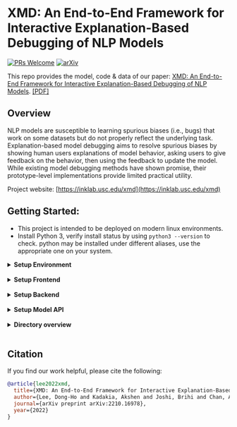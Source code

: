 # XMD: An End-to-End Framework for Interactive Explanation-Based Debugging of NLP Models
[![PRs Welcome](https://img.shields.io/badge/PRs-welcome-green.svg?style=flat-square)](http://makeapullrequest.com)
[![arXiv](https://img.shields.io/badge/arXiv-2210.16978-b31b1b.svg)](https://arxiv.org/abs/2210.16978)

This repo provides the model, code & data of our paper: [XMD: An End-to-End Framework for Interactive Explanation-Based Debugging of NLP Models](https://arxiv.org/abs/2210.16978).
[[PDF]](https://arxiv.org/pdf/2210.16978.pdf)

## Overview

NLP models are susceptible to learning spurious biases (i.e., bugs) that work on some datasets but do not properly reflect the underlying task. Explanation-based model debugging aims to resolve spurious biases by showing human users explanations of model behavior, asking users to give feedback on the behavior, then using the feedback to update the model. While existing model debugging methods have shown promise, their prototype-level implementations provide limited practical utility.

Project website: [https://inklab.usc.edu/xmd](https://inklab.usc.edu/xmd)

## Getting Started:

- This project is intended to be deployed on modern linux environments.
- Install Python 3, verify install status by using `python3 --version` to check. python may be installed under different aliases, use the appropriate one on your system.

<details>
<summary><b>Setup Environment</b></summary>
<p>

1. Create a virtual environment using:
    - anaconda: 
        1. `conda create -n xmd python=3.8`
    - virtualenv:
        1. `python3 -m pip install virtualenv`
        2. `python3 -m venv xmd`

2. Activate your environment:
    - anaconda: `conda activate hilt-demo`
    - virtualenv: `source hilt-demo/bin/activate`
    
5. Install prerequisites:
    - `pip install -r requirements.txt`
    - Note that requirements.txt may contain package version not compatible with your installation. Please adjust accordingly.
</p>
</details>

<br/>

<details>
<summary><b>Setup Frontend</b></summary>
<p>
    
- Follow Vue.js frontend installation instructions [here](frontend/README.md)

</p>
</details>

<br/>

<details>
<summary><b>Setup Backend</b></summary>
<p>

1. Setup PostgreSQL
   1. [Follow postgres's instruction to install postgres 12 on your local system](https://www.postgresql.org/download/)
   2. Make sure postgres is started and enabled by `sudo systemctl start postgresql-12` and `sudo systemctl enable postgresql-12`
   3. Verify postgres status by running `sudo systemctl status postgresql-12`
   4. Create a postgrees user by running `sudo -u postgres createuser hilt-user`
   5. Modify `/var/lib/pgsql/12/data/pg_hba.conf` so that the identification method use md5. [See here in detail](https://stackoverflow.com/questions/50085286/postgresql-fatal-ident-authentication-failed-for-user) You can use any text editor you want. I would recommend `micro` or `nano`. As a backup,`vi` should be installed by default on any modern linux systems.
   6. Open `annotation_backend/create_empty_db.sql`, you will need to execute these sql commands as the postgres user. This can be done by:
       1. `cat annotation_backend/create_empty_db.sql` to print the command to the current console.
       2. `sudo -u postgres psql` to switch to postgres user and enter the postgres environment. If prompt for password, enter one you configured during the setup process. Try 123.
       3. Copy and paste commands in `annotation_backend/create_empty_db.sql` into the command window to execute these sql commands to initialize and configure the database.
       4. Exit postgres environment  by typing `\q`

2. Setup Django   
   1. Use `python3 annotation_backend/manage.py migrate` to setup postgres database for access
   2. Use `python annotation_backend/manage.py createsuperuser` to setup django super user for website login
    
3. Start the backend by using `python annotation_backend/manage.py runserver 0.0.0.0:8000` Note 8000 here is hard coded in, you need to move other services that may be running on 8000 before hand.
4. After verifying that the backend can be access via a web browser and can be accessed normally, it is recommended to use systemd or tmux to start a headless instance to allow server to serve after logout of current instance.
5. It is recommended to use `chmod` and `chown` to set appropriate  permissions for the database and source code files. Note that postgresql db need to be accessed as the postgres user.
    
(Old) Follow Django annotation backend installation instructions [here](annotation_backend/README.md)

</p>
</details>

<br/>

<details>
<summary><b>Setup Model API</b></summary>
<p>
    
- Follow Vue.js frontend installation instructions [here](model_api/fast_api/README.md)

</p>
</details>

<br/>

<details>
<summary><b>Directory overview</b></summary>
<p>

- `annotation_backend/` - Django application
- `frontend/` - Vue.js frontend project directory
- `model_api/` - Model API

</p>
</details>
<br/>

## Citation
If you find our work helpful, please cite the following:
```bib
@article{lee2022xmd,
  title={XMD: An End-to-End Framework for Interactive Explanation-Based Debugging of NLP Models},
  author={Lee, Dong-Ho and Kadakia, Akshen and Joshi, Brihi and Chan, Aaron and Liu, Ziyi and Narahari, Kiran and Shibuya, Takashi and Mitani, Ryosuke and Sekiya, Toshiyuki and Pujara, Jay and Ren, Xiang},
  journal={arXiv preprint arXiv:2210.16978},
  year={2022}
}
```